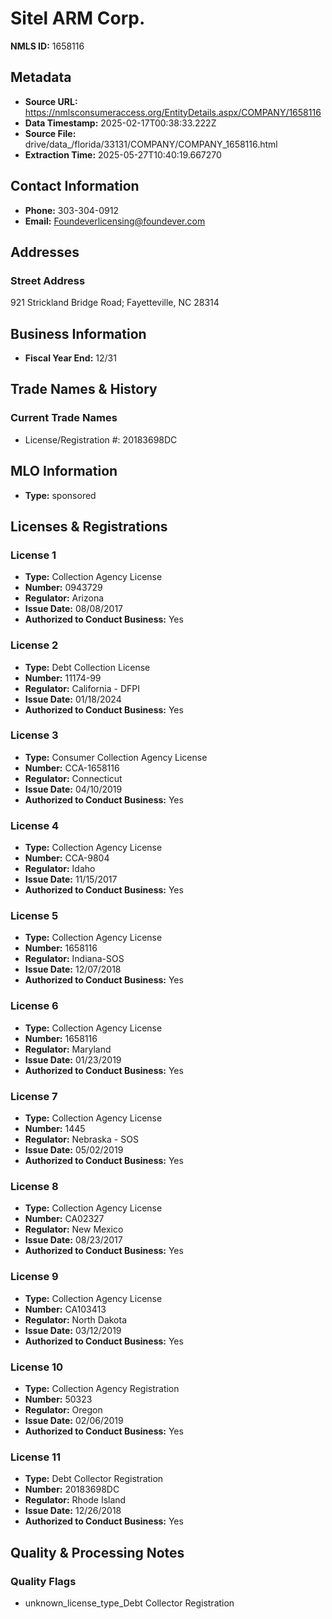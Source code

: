 # Sitel ARM Corp.

**NMLS ID:** 1658116

## Metadata
- **Source URL:** https://nmlsconsumeraccess.org/EntityDetails.aspx/COMPANY/1658116
- **Data Timestamp:** 2025-02-17T00:38:33.222Z
- **Source File:** drive/data_/florida/33131/COMPANY/COMPANY_1658116.html
- **Extraction Time:** 2025-05-27T10:40:19.667270

## Contact Information
- **Phone:** 303-304-0912
- **Email:** Foundeverlicensing@foundever.com

## Addresses
### Street Address
921 Strickland Bridge Road; Fayetteville, NC 28314

## Business Information
- **Fiscal Year End:** 12/31

## Trade Names & History
### Current Trade Names
- License/Registration #: 20183698DC

## MLO Information
- **Type:** sponsored

## Licenses & Registrations

### License 1
- **Type:** Collection Agency License
- **Number:** 0943729
- **Regulator:** Arizona
- **Issue Date:** 08/08/2017
- **Authorized to Conduct Business:** Yes

### License 2
- **Type:** Debt Collection License
- **Number:** 11174-99
- **Regulator:** California - DFPI
- **Issue Date:** 01/18/2024
- **Authorized to Conduct Business:** Yes

### License 3
- **Type:** Consumer Collection Agency License
- **Number:** CCA-1658116
- **Regulator:** Connecticut
- **Issue Date:** 04/10/2019
- **Authorized to Conduct Business:** Yes

### License 4
- **Type:** Collection Agency License
- **Number:** CCA-9804
- **Regulator:** Idaho
- **Issue Date:** 11/15/2017
- **Authorized to Conduct Business:** Yes

### License 5
- **Type:** Collection Agency License
- **Number:** 1658116
- **Regulator:** Indiana-SOS
- **Issue Date:** 12/07/2018
- **Authorized to Conduct Business:** Yes

### License 6
- **Type:** Collection Agency License
- **Number:** 1658116
- **Regulator:** Maryland
- **Issue Date:** 01/23/2019
- **Authorized to Conduct Business:** Yes

### License 7
- **Type:** Collection Agency License
- **Number:** 1445
- **Regulator:** Nebraska - SOS
- **Issue Date:** 05/02/2019
- **Authorized to Conduct Business:** Yes

### License 8
- **Type:** Collection Agency License
- **Number:** CA02327
- **Regulator:** New Mexico
- **Issue Date:** 08/23/2017
- **Authorized to Conduct Business:** Yes

### License 9
- **Type:** Collection Agency License
- **Number:** CA103413
- **Regulator:** North Dakota
- **Issue Date:** 03/12/2019
- **Authorized to Conduct Business:** Yes

### License 10
- **Type:** Collection Agency Registration
- **Number:** 50323
- **Regulator:** Oregon
- **Issue Date:** 02/06/2019
- **Authorized to Conduct Business:** Yes

### License 11
- **Type:** Debt Collector Registration
- **Number:** 20183698DC
- **Regulator:** Rhode Island
- **Issue Date:** 12/26/2018
- **Authorized to Conduct Business:** Yes

## Quality & Processing Notes
### Quality Flags
- unknown_license_type_Debt Collector Registration
